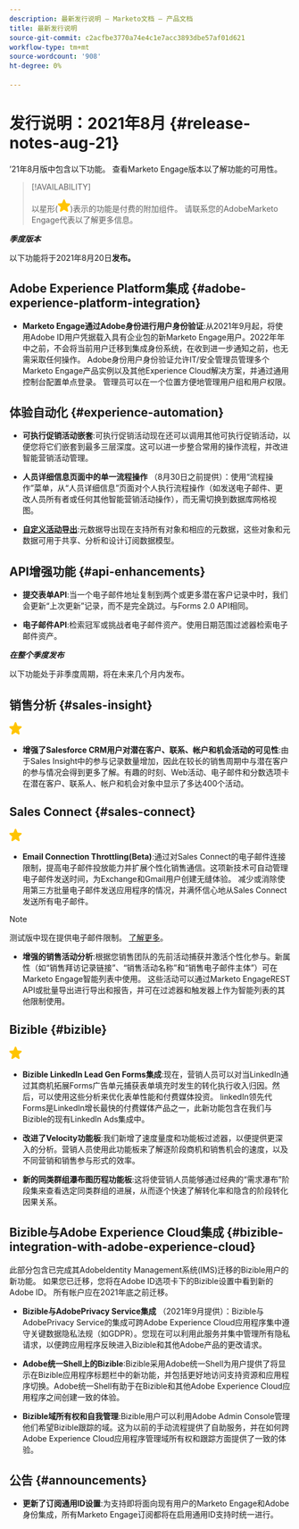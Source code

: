 ```yaml
---
description: 最新发行说明 — Marketo文档 — 产品文档
title: 最新发行说明
source-git-commit: c2acfbe3770a74e4c1e7acc3893dbe57af01d621
workflow-type: tm+mt
source-wordcount: '908'
ht-degree: 0%

---
```


# 发行说明：2021年8月 {#release-notes-aug-21}

’21年8月版中包含以下功能。 查看Marketo Engage版本以了解功能的可用性。

>[!AVAILABILITY]
>
>以星形(![](assets/yellow-star.png))表示的功能是付费的附加组件。 请联系您的AdobeMarketo Engage代表以了解更多信息。

**_季度版本_**

以下功能将于2021年8月20日&#x200B;**发布。**

## Adobe Experience Platform集成 {#adobe-experience-platform-integration}

* **Marketo Engage通过Adobe身份进行用户身份验证**:从2021年9月起，将使用Adobe ID用户凭据载入具有企业包的新Marketo Engage用户。2022年年中之前，不会将当前用户迁移到集成身份系统，在收到进一步通知之前，也无需采取任何操作。 Adobe身份用户身份验证允许IT/安全管理员管理多个Marketo Engage产品实例以及其他Experience Cloud解决方案，并通过通用控制台配置单点登录。 管理员可以在一个位置方便地管理用户组和用户权限。

## 体验自动化 {#experience-automation}

* **可执行促销活动嵌套**:可执行促销活动现在还可以调用其他可执行促销活动，以便您将它们嵌套到最多三层深度。这可以进一步整合常用的操作流程，并改进智能营销活动管理。

* **人员详细信息页面中的单一流程操作** （8月30日之前提供）：使用“流程操作”菜单，从“人员详细信息”页面对个人执行流程操作（如发送电子邮件、更改人员所有者或任何其他智能营销活动操作），而无需切换到数据库网格视图。

* **[自定义活动导出](/help/marketo/product-docs/administration/marketo-custom-activities/custom-activity-metadata-export.md)**:元数据导出现在支持所有对象和相应的元数据，这些对象和元数据可用于共享、分析和设计订阅数据模型。

## API增强功能 {#api-enhancements}

* **提交表单API**:当一个电子邮件地址复制到两个或更多潜在客户记录中时，我们会更新“上次更新”记录，而不是完全跳过。与Forms 2.0 API相同。

* **电子邮件API**:检索冠军或挑战者电子邮件资产。使用日期范围过滤器检索电子邮件资产。

**_在整个季度发布_**

以下功能处于非季度周期，将在未来几个月内发布。

## 销售分析 {#sales-insight}

![（星号）](assets/yellow-star.png)

* **增强了Salesforce CRM用户对潜在客户、联系、帐户和机会活动的可见性**:由于Sales Insight中的参与记录数量增加，因此在较长的销售周期中与潜在客户的参与情况会得到更多了解。有趣的时刻、Web活动、电子邮件和分数选项卡在潜在客户、联系人、帐户和机会对象中显示了多达400个活动。

## Sales Connect {#sales-connect}

![（星号）](assets/yellow-star.png)

* **Email Connection Throttling(Beta)**:通过对Sales Connect的电子邮件连接限制，提高电子邮件投放能力并扩展个性化销售通信。这项新技术可自动管理电子邮件发送时间，为Exchange和Gmail用户创建无缝体验。 减少或消除使用第三方批量电子邮件发送应用程序的情况，并满怀信心地从Sales Connect发送所有电子邮件。

>[!NOTE]
>
>测试版中现在提供电子邮件限制。 [了解更多](/help/marketo/product-docs/marketo-sales-connect/email/email-delivery/email-connection-throttling.md)。

* **增强的销售活动分析**:根据您销售团队的先前活动捕获并激活个性化参与。新属性（如“销售拜访记录链接”、“销售活动名称”和“销售电子邮件主体”）可在Marketo Engage智能列表中使用。  这些活动可以通过Marketo EngageREST API或批量导出进行导出和报告，并可在过滤器和触发器上作为智能列表的其他限制使用。

## Bizible {#bizible}

![](assets/yellow-star.png)

* **Bizible LinkedIn Lead Gen Forms集成**:现在，营销人员可以对当LinkedIn通过其商机拓展Forms广告单元捕获表单填充时发生的转化执行收入归因。然后，可以使用这些分析来优化表单性能和付费媒体投资。 linkedIn领先代Forms是LinkedIn增长最快的付费媒体产品之一，此新功能包含在我们与Bizible的现有LinkedIn Ads集成中。 
 
* **改进了Velocity功能板**:我们新增了速度量度和功能板过滤器，以便提供更深入的分析。营销人员使用此功能板来了解逐阶段商机和销售机会的速度，以及不同营销和销售参与形式的效率。

* **新的同类群组瀑布图历程功能板**:这将使营销人员能够通过经典的“需求瀑布”阶段集来查看选定同类群组的进展，从而逐个快速了解转化率和隐含的阶段转化因果关系。

## Bizible与Adobe Experience Cloud集成 {#bizible-integration-with-adobe-experience-cloud}

此部分包含已完成其AdobeIdentity Management系统(IMS)迁移的Bizible用户的新功能。 如果您已迁移，您将在Adobe ID选项卡下的Bizible设置中看到新的Adobe ID。 所有帐户应在2021年底之前迁移。

* **Bizible与AdobePrivacy Service集成** （2021年9月提供）：Bizible与AdobePrivacy Service的集成可跨Adobe Experience Cloud应用程序集中遵守关键数据隐私法规（如GDPR）。您现在可以利用此服务并集中管理所有隐私请求，以便跨应用程序反映进入Bizible和其他Adobe产品的更改请求。

* **Adobe统一Shell上的Bizible**:Bizible采用Adobe统一Shell为用户提供了将显示在Bizible应用程序标题栏中的新功能，并包括更好地访问支持资源和应用程序切换。Adobe统一Shell有助于在Bizible和其他Adobe Experience Cloud应用程序之间创建一致的体验。

* **Bizible域所有权和自我管理**:Bizible用户可以利用Adobe Admin Console管理他们希望Bizible跟踪的域。这为以前的手动流程提供了自助服务，并在如何跨Adobe Experience Cloud应用程序管理域所有权和跟踪方面提供了一致的体验。

## 公告 {#announcements}

* **更新了订阅通用ID设置**:为支持即将面向现有用户的Marketo Engage和Adobe身份集成，所有Marketo Engage订阅都将在启用通用ID支持时统一进行。

